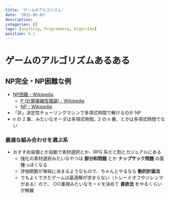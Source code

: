 ```yaml
---
title: 'ゲームのアルゴリズム'
date: '2015-05-03'
description:
categories: []
tags: [anything, Programming, Algorithm]
position: 6.1
---
```


# ゲームのアルゴリズムあるある

## NP完全・NP困難な例

- [NP困難 - Wikipedia](http://ja.wikipedia.org/wiki/NP%E5%9B%B0%E9%9B%A3)
    - [P (計算複雑性理論) - Wikipedia](http://ja.wikipedia.org/wiki/P_(%E8%A8%88%E7%AE%97%E8%A4%87%E9%9B%91%E6%80%A7%E7%90%86%E8%AB%96))
    - [NP - Wikipedia](http://ja.wikipedia.org/wiki/NP)
- 「非」決定性チューリングマシンで多項式時間で解けるのが NP
- n の 2 乗、みたいなオーダは多項式時間。2 の n 乗、とかは多項式時間でない

### 最適な組み合わせを選ぶ系

- おすすめ装備とか自動で素材選択とか、RPG 系だと割とカジュアルにある
    - 強化の素材選択みたいなやつは **部分和問題** とか **ナップサック問題** の亜種っぽくなる
    - 評価関数が単純に決まるようなもので、ちゃんとやるなら **動的計画法**
    - でもよくできたゲームは最適解が求まらない（トレードオフやジレンマがある）ので、
      ○○重視みたいなモードを決めて **貪欲法** をやるくらいが無難


<br/><br/>

